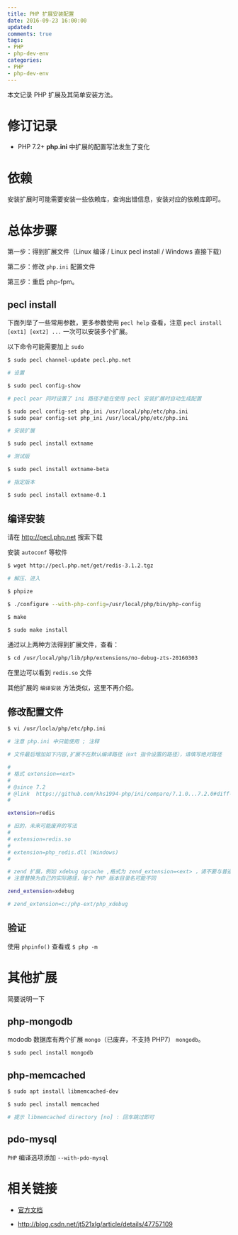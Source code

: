 ```yaml
---
title: PHP 扩展安装配置
date: 2016-09-23 16:00:00
updated:
comments: true
tags:
- PHP
- php-dev-env
categories:
- PHP
- php-dev-env
---
```


本文记录 PHP 扩展及其简单安装方法。

<!--more-->

# 修订记录

* PHP 7.2+  **php.ini** 中扩展的配置写法发生了变化

# 依赖

安装扩展时可能需要安装一些依赖库，查询出错信息，安装对应的依赖库即可。

# 总体步骤

第一步：得到扩展文件（Linux 编译 / Linux pecl install / Windows 直接下载）

第二步：修改 `php.ini` 配置文件

第三步：重启 php-fpm。

## pecl install

下面列举了一些常用参数，更多参数使用 `pecl help` 查看，注意 `pecl install [ext1] [ext2] ...` 一次可以安装多个扩展。

以下命令可能需要加上 `sudo`

```bash
$ sudo pecl channel-update pecl.php.net

# 设置

$ sudo pecl config-show

# pecl pear 同时设置了 ini 路径才能在使用 pecl 安装扩展时自动生成配置

$ sudo pecl config-set php_ini /usr/local/php/etc/php.ini
$ sudo pear config-set php_ini /usr/local/php/etc/php.ini

# 安装扩展

$ sudo pecl install extname

# 测试版

$ sudo pecl install extname-beta

# 指定版本

$ sudo pecl install extname-0.1
```

## 编译安装

请在 http://pecl.php.net 搜索下载  

安装 `autoconf` 等软件

```bash
$ wget http://pecl.php.net/get/redis-3.1.2.tgz

# 解压、进入

$ phpize

$ ./configure --with-php-config=/usr/local/php/bin/php-config

$ make

$ sudo make install
```

通过以上两种方法得到扩展文件，查看：

```bash
$ cd /usr/local/php/lib/php/extensions/no-debug-zts-20160303
```

在里边可以看到 `redis.so` 文件

其他扩展的 `编译安装` 方法类似，这里不再介绍。

## 修改配置文件

```bash
$ vi /usr/locla/php/etc/php.ini

# 注意 php.ini 中只能使用 ; 注释

# 文件最后增加如下内容,扩展不在默认编译路径（ext 指令设置的路径），请填写绝对路径

#
# 格式 extension=<ext>
#
# @since 7.2
# @link  https://github.com/khs1994-php/ini/compare/7.1.0...7.2.0#diff-93ba055b6b5afa0ffd531ce1ff45508aR874
#

extension=redis

# 旧的，未来可能废弃的写法
#
# extension=redis.so
#
# extension=php_redis.dll (Windows)
#

# zend 扩展，例如 xdebug opcache ,格式为 zend_extension=<ext> ，请不要与普通扩展混淆
# 注意替换为自己的实际路径，每个 PHP 版本目录名可能不同

zend_extension=xdebug

# zend_extension=c:/php-ext/php_xdebug
```

## 验证

使用 `phpinfo()` 查看或 `$ php -m`

# 其他扩展

简要说明一下

## php-mongodb

mododb 数据库有两个扩展 `mongo`（已废弃，不支持 PHP7） `mongodb`。

```bash
$ sudo pecl install mongodb
```

## php-memcached

```bash
$ sudo apt install libmemcached-dev

$ sudo pecl install memcached

# 提示 libmemcached directory [no] : 回车跳过即可
```

## pdo-mysql

`PHP` 编译选项添加 `--with-pdo-mysql`

# 相关链接

* [官方文档](http://php.net/manual/zh/install.pecl.php)

* http://blog.csdn.net/jt521xlg/article/details/47757109
